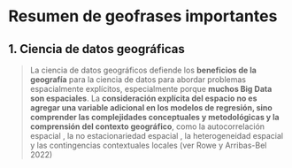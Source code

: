 # Resumen de geofrases importantes

## 1. Ciencia de datos geográficas

> La ciencia de datos geográficos defiende los **beneficios de la geografía** para la ciencia de datos para abordar problemas espacialmente explícitos, especialmente porque **muchos Big Data son espaciales**. La **consideración explícita del espacio no es agregar una variable adicional en los modelos de regresión, sino comprender las complejidades conceptuales y metodológicas y la comprensión del contexto geográfico**, como la autocorrelación espacial , la no estacionariedad espacial , la heterogeneidad espacial y las contingencias contextuales locales (ver Rowe y Arribas-Bel 2022)
